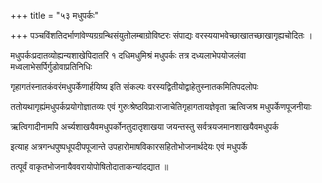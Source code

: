 +++
title = "५३ मधुपर्कः"

+++
पञ्चविंशतिदर्भाणांवेण्यग्रग्रन्थिसंयुतोलम्बाग्रोविष्टरः संपाद्यः वरस्ययाभवेच्छाखातच्छाखागृह्यचोदितः ।

मधुपर्कःप्रदातव्योह्यन्यशाखेपिदातरि १ दधिमधुमिश्रं मधुपर्कः तत्र दध्यलाभेपयोजलंवा मध्वलाभेसर्पिर्गुडोवाप्रतिनिधिः

गृहागतंस्नातकंवरंमधुपर्केणार्हयिष्य इति संकल्पः वरस्यद्वितीयोद्वाहेतुस्नातकमितिपदलोपः

ततोयथागृह्यंमधुपर्कप्रयोगोज्ञातव्यः एवं गुरुःश्रेष्ठविप्राःराजाचेतिगृहागतायज्ञेवृता ऋत्विजश्र मधुपर्केणपूजनीयाः

ऋत्विगादीनामपि अर्च्यशाखयैवमधुपर्कोनतुदातृशाखया जयन्तस्तु सर्वत्रयजमानशाखयैवमधुपर्क

इत्याह अत्रगन्धपुष्पधूपदीपपूजान्ते उपहारोमाषविकारसहितोभोजनार्थदेयः एवं मधुपर्के

तत्पूर्वं वाकृतभोजनायैववरायोपोषितोदाताकन्यांदद्यात ॥
